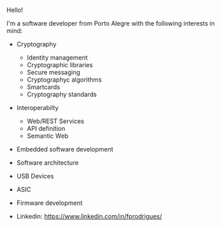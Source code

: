 Hello!

I'm a software developer from Porto Alegre with the following interests in mind:

 * Cryptography
   * Identity management
   * Cryptographic libraries
   * Secure messaging
   * Cryptographyc algorithms
   * Smartcards
   * Cryptography standards
 * Interoperabilty
   * Web/REST Services
   * API definition
   * Semantic Web
 * Embedded software development
 * Software architecture
 * USB Devices
 * ASIC
 * Firmware development

 * Linkedin: https://www.linkedin.com/in/fprodrigues/


